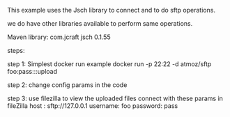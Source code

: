 This example uses the Jsch library to connect and to do sftp operations.

we do have other libraries available to perform same operations.

Maven library:
		<dependency>
			<groupId>com.jcraft</groupId>
			<artifactId>jsch</artifactId>
			<version>0.1.55</version>
		</dependency>

steps:

step 1:
Simplest docker run example
docker run -p 22:22 -d atmoz/sftp foo:pass:::upload

step 2:
change config params in the code

step 3:
use filezilla to view the uploaded files
connect with these params in fileZilla
host : sftp://127.0.0.1
username: foo
password: pass


